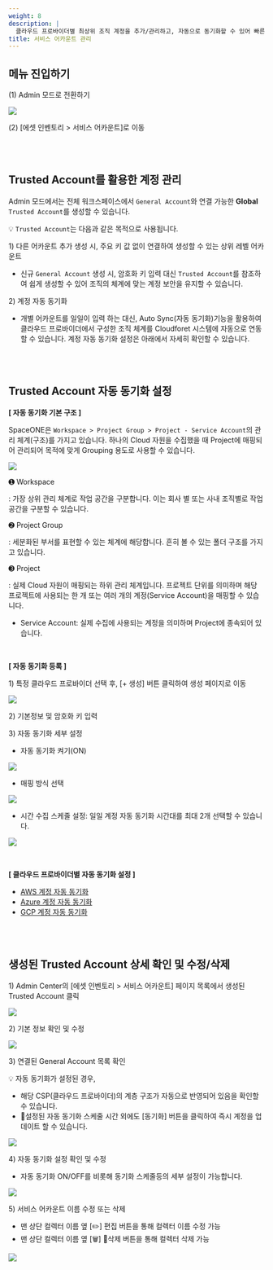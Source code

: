```yaml
---
weight: 8
description: |
  클라우드 프로바이더별 최상위 조직 계정을 추가/관리하고, 자동으로 동기화할 수 있어 빠른 워크스페이스/프로젝트 생성이 가능합니다. 
title: 서비스 어카운트 관리
---
```


## 메뉴 진입하기

(1) Admin 모드로 전환하기

![](/guides/admin/admin_mode/admin-mode-01-ko.png)

(2) \[에셋 인벤토리 > 서비스 어카운트]로 이동

<br> <br>

## Trusted Account를 활용한 계정 관리

Admin 모드에서는 전체 워크스페이스에서 `General Account`와 연결 가능한 **Global** `Trusted Account`를 생성할 수 있습니다.

💡 `Trusted Account`는 다음과 같은 목적으로 사용됩니다.

1\) 다른 어카운트 추가 생성 시, 주요 키 값 없이 연결하여 생성할 수 있는 상위 레벨 어카운트

* 신규 `General Account` 생성 시, 암호화 키 입력 대신 `Trusted Account`를 참조하여 쉽게 생성할 수 있어 조직의 체계에 맞는 계정 보안을 유지할 수 있습니다.

2\) 계정 자동 동기화

* 개별 어카운트를 일일이 입력 하는 대신, Auto Sync(자동 동기화)기능을 활용하여 클라우드 프로바이더에서 구성한 조직 체계를 Cloudforet 시스템에 자동으로 연동할 수 있습니다. 계정 자동 동기화 설정은 아래에서 자세히 확인할 수 있습니다.

<br> <br>

## Trusted Account 자동 동기화 설정

**\[ 자동 동기화 기본 구조 ]**

SpaceONE은 `Workspace > Project Group > Project - Service Account`의 관리 체계(구조)를 가지고 있습니다.
하나의 Cloud 자원을 수집했을 때 Project에 매핑되어 관리되어 목적에 맞게 Grouping 용도로 사용할 수 있습니다.

![](/guides/admin/service_account/project-hierarchy-ko.png)

➊ Workspace

: 가장 상위 관리 체계로 작업 공간을 구분합니다. 이는 회사 별 또는 사내 조직별로 작업 공간을 구분할 수 있습니다.

➋ Project Group

: 세분화된 부서를 표현할 수 있는 체계에 해당합니다. 흔히 볼 수 있는 폴더 구조를 가지고 있습니다.

➌ Project

: 실제 Cloud 자원이 매핑되는 하위 관리 체계입니다. 프로젝트 단위를 의미하며 해당 프로젝트에 사용되는 한 개 또는 여러 개의 계정(Service Account)을 매핑할 수 있습니다.

* Service Account: 실제 수집에 사용되는 계정을 의미하며 Project에 종속되어 있습니다.

<br>

**\[ 자동 동기화 등록 ]**

1\) 특정 클라우드 프로바이더 선택 후, \[+ 생성] 버튼 클릭하여 생성 페이지로 이동

![](/guides/admin/service_account/create-trusted-account-01-ko.png)

2\) 기본정보 및 암호화 키 입력

3\) 자동 동기화 세부 설정

* 자동 동기화 켜기(ON)

![](/guides/admin/service_account/create-trusted-account-02-ko.png)

* 매핑 방식 선택

![](/guides/admin/service_account/create-trusted-account-03-ko.png)

* 시간 수집 스케줄 설정: 일일 계정 자동 동기화 시간대를 최대 2개 선택할 수 있습니다.

![](/guides/admin/service_account/create-trusted-account-04-ko.png)

<br>

**\[ 클라우드 프로바이더별 자동 동기화 설정 ]**

* [AWS 계정 자동 동기화](/ko/docs/guides/account-hierarchy/aws/)
* [Azure 계정 자동 동기화](/ko/docs/guides/account-hierarchy/azure/)
* [GCP 계정 자동 동기화](/ko/docs/guides/account-hierarchy/gcp/)

<br> <br>

## 생성된 Trusted Account 상세 확인 및 수정/삭제

1\) Admin Center의 \[에셋 인벤토리 > 서비스 어카운트] 페이지 목록에서 생성된 Trusted Account 클릭

![](/guides/admin/service_account/view-trusted-account-01-ko.png)

2\) 기본 정보 확인 및 수정

![](/guides/admin/service_account/view-trusted-account-02-ko.png)

3\) 연결된 General Account 목록 확인

💡 자동 동기화가 설정된 경우,

* 해당 CSP(클라우드 프로바이더)의 계층 구조가 자동으로 반영되어 있음을 확인할 수 있습니다.
* 설정된 자동 동기화 스케줄 시간 외에도 \[동기화] 버튼을 클릭하여 즉시 계정을 업데이트 할 수 있습니다.

![](/guides/admin/service_account/view-trusted-account-03-ko.png)

4\) 자동 동기화 설정 확인 및 수정

* 자동 동기화 ON/OFF를 비롯해 동기화 스케줄등의 세부 설정이 가능합니다.

![](/guides/admin/service_account/view-trusted-account-04-ko.png)

5\) 서비스 어카운트 이름 수정 또는 삭제 

* 맨 상단 컬렉터 이름 옆 \[✏️] 편집 버튼을 통해 컬렉터 이름 수정 가능
* 맨 상단 컬렉터 이름 옆 \[🗑️] 삭제 버튼을 통해 컬렉터 삭제 가능

![](/guides/admin/service_account/delete-service-account.png)
